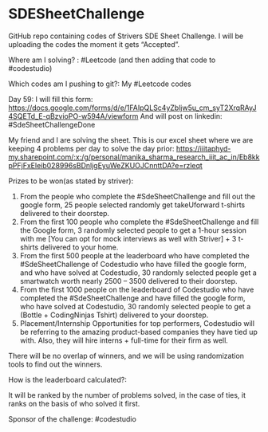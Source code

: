 # SDESheetChallenge
GitHub repo containing codes of Strivers SDE Sheet Challenge. I will be uploading the codes the moment it gets “Accepted”.

Where am I solving? : #Leetcode (and then adding that code to #codestudio)

Which codes am I pushing to git?: My #Leetcode codes

Day 59: I will fill this form: https://docs.google.com/forms/d/e/1FAIpQLSc4yZbljw5u_cm_syT2XrqRAyJ4SQETd_E-qBzvioPO-w594A/viewform
        And will post on linkedin: #SdeSheetChallengeDone
        
My friend and I are solving the sheet. This is our excel sheet where we are keeping 4 problems per day to solve the day prior: https://iiitaphyd-my.sharepoint.com/:x:/g/personal/manika_sharma_research_iiit_ac_in/Eb8kkpPFjFxEleib028996sBDnljgEyuWeZKUOJCnnttDA?e=rzleqt

Prizes to be won(as stated by striver):

1. From the people who complete the #SdeSheetChallenge and fill out the google form, 25 people selected randomly get takeUforward t-shirts delivered to their doorstep.
2. From the first 100 people who complete the #SdeSheetChallenge and fill the Google form, 3 randomly selected people to get a 1-hour session with me [You can opt for mock interviews as well with Striver] + 3 t-shirts delivered to your home.
3. From the first 500 people at the leaderboard who have completed the #SdeSheetChallenge of Codestudio who have filled the google form, and who have solved at Codestudio, 30 randomly selected people get a smartwatch worth nearly 2500 – 3500 delivered to their doorstep.
4. From the first 1000 people on the leaderboard of Codestudio who have completed the #SdeSheetChallenge and have filled the google form, who have solved at Codestudio, 30 randomly selected people to get a (Bottle + CodingNinjas Tshirt) delivered to your doorstep.
5. Placement/Internship Opportunities for top performers, Codestudio will be referring to the amazing product-based companies they have tied up with. Also, they will hire interns + full-time for their firm as well.

There will be no overlap of winners, and we will be using randomization tools to find out the winners.

How is the leaderboard calculated?:

It will be ranked by the number of problems solved, in the case of ties, it ranks on the basis of who solved it first.

Sponsor of the challenge: #codestudio
